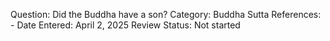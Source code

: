Question: Did the Buddha have a son?
Category: Buddha
Sutta References: -
Date Entered: April 2, 2025
Review Status: Not started